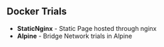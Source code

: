 ## Docker Trials

- **StaticNginx** - Static Page hosted through nginx
- **Alpine** - Bridge Network trials in Alpine

